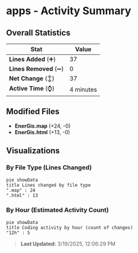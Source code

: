 # apps - Activity Summary 

## Overall Statistics

| Stat                   | Value                                                             |
| ---------------------- | ----------------------------------------------------------------- |
| **Lines Added** (➕)   | 37                                          |
| **Lines Removed** (➖) | 0                                        |
| **Net Change** (↕)    | 37                |
| **Active Time** (⌚)   | 4 minutes |


## Modified Files
- **EnerGis.map** (+24, -0)
- **EnerGis.html** (+13, -0)

## Visualizations

### By File Type (Lines Changed)

```mermaid
pie showData
title Lines changed by file type
".map" : 24
".html" : 13
```

### By Hour (Estimated Activity Count)

```mermaid
pie showData
title Coding activity by hour (count of changes)
"12h" : 5
```


> **Last Updated:** 3/19/2025, 12:06:29 PM